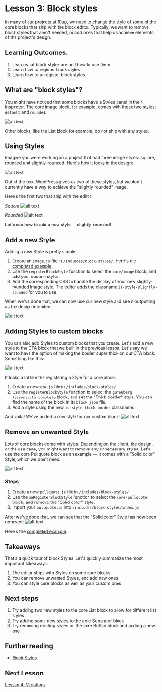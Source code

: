 # Lesson 3: Block styles

In many of our projects at 10up, we need to change the style of some of the core blocks that ship with the block editor. Typically, we want to remove block styles that aren't needed, or add ones that help us achieve elements of the project's design.

## Learning Outcomes:

1. Learn what block styles are and how to use them
2. Learn how to register block styles
3. Learn how to unregister block styles


## What are "block styles"?
You might have noticed that some blocks have a Styles panel in their Inspector. The core Image block, for example, comes with these two styles: `default` and `rounded`.

![alt text](images/core-image-styles.png "Core Image block styles")


Other blocks, like the List block for example, do not ship with any styles.

## Using Styles

Imagine you were working on a project that had three image styles: square, rounded and slightly-rounded. Here's how it looks in the design:

![alt text](images/core-image-variations.png "Core Image block styles")

 Out of the box, WordPress gives us two of these styles, but we don't currently have a way to achieve the "slightly rounded" image.

Here's the first two that ship with the editor:

<em>Square</em>
![alt text](images/core-image-square.png "Square Image block styles")

<em>Rounded</em>
![alt text](images/core-image-rounded.png "Rounded Image block styles")

Let's see how to add a new style — slightly-rounded!

## Add a new Style
Adding a new Style is pretty simple.

1. Create an `image.js` file in `/includes/block-styles/`. Here's the [completed example](https://gitlab.10up.com/exercises/gutenberg-lessons/-/blob/trunk/themes/10up-theme/includes/block-styles/image.js).
2. Use the `registerBlockStyle` function to select the `core/image` block, and add your custom style.
3. Add the corresponding CSS to handle the display of your new slightly-rounded Image style. The editor adds the classname `is-style-slightly-rounded` for you to use.

When we've done that, we can now use our new style and see it outputting as the design intended:

![alt text](images/core-image-slightly-rounded.png "Slightly Rounded Image block style")


## Adding Styles to custom blocks
You can also add Styles to custom blocks that you create. Let's add a new style to the CTA block that we built in the previous lesson. Let's say we want to have the option of making the border super thick on our CTA block. Something like this:

![alt text](images/cta-block-style.png "Slightly Rounded Image block style")


It looks a lot like the registering a Style for a core block:
1. Create a new `cta.js` file in `/includes/block-styles/`
2. Use the `registerBlockStyle` function to select the `gutenberg-lessons/cta-complete` block, and set the "Thick border" style. You can find the name of the block in its `block.json` file.
3. Add a style using the new `is-style-thick-border` classname.

And voila! We've added a new style for our custom block!
![alt text](images/cta-block-thick-border.png "Slightly Rounded Image block style")


## Remove an unwanted Style
Lots of core blocks come with styles. Depending on the client, the design, or the use case, you might want to remove any unnecessary styles. Let's use the core Pullquote block as an example — it comes with a "Solid color" Style, which we don't need.

![alt text](images/pullquote-core-block-style.png "Slightly Rounded Image block style")

### Steps
1. Create a new `pullquote.js` file in `/includes/block-styles/`
2. Use the `unRegisterBlockStyle` function to select the `core/pullquote` block, and remove the "Solid color" style.
3. Import your `pullquote.js` into `/includes/block-styles/index.js`

After we've done that, we can see that the "Solid color" Style has now been removed:
![alt text](images/pullquote-core-block-style-removed.png "Pullquote block with style removed")

Here's the [completed example](https://gitlab.10up.com/exercises/gutenberg-lessons/-/blob/trunk/themes/10up-theme/includes/block-styles/image.js).


## Takeaways
That's a quick tour of block Styles. Let's quickly summarize the most important takeaways:

1. The editor ships with Styles on some core blocks
2. You can remove unwanted Styles, and add new ones
3. You can style core blocks as well as your custom ones


## Next steps
1. Try adding two new styles to the core List block to allow for different list styles
2. Try adding some new styles to the core Separator block
3. Try removing existing styles on the core Button block and adding a new one

## Further reading
* [Block Styles](https://developer.wordpress.org/block-editor/reference-guides/block-api/block-styles/)

## Next Lesson
[Lesson 4: Variations](./04-variations.md)
